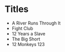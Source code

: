 # Titles

- A River Runs Through It
- Fight Club
- 12 Years a Slave
- The Big Short
- 12 Monkeys
123
